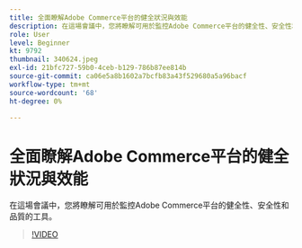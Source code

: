 ```yaml
---
title: 全面瞭解Adobe Commerce平台的健全狀況與效能
description: 在這場會議中，您將瞭解可用於監控Adobe Commerce平台的健全性、安全性和品質的工具。
role: User
level: Beginner
kt: 9792
thumbnail: 340624.jpeg
exl-id: 21bfc727-59b0-4ceb-b129-786b87ee814b
source-git-commit: ca06e5a8b1602a7bcfb83a43f529680a5a96bacf
workflow-type: tm+mt
source-wordcount: '68'
ht-degree: 0%

---
```


# 全面瞭解Adobe Commerce平台的健全狀況與效能

在這場會議中，您將瞭解可用於監控Adobe Commerce平台的健全性、安全性和品質的工具。

>[!VIDEO](https://video.tv.adobe.com/v/340624/?quality=12&learn=on)
